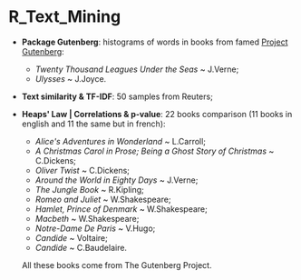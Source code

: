 # R_Text_Mining
- <b>Package Gutenberg</b>: histograms of words in books from famed [Project Gutenberg](https://www.gutenberg.org): 
  - <i>Twenty Thousand Leagues Under the Seas</i> ~ J.Verne;
  - <i>Ulysses</i> ~ J.Joyce.

- <b>Text similarity & TF-IDF</b>: 50 samples from Reuters;
- <b>Heaps' Law | Correlations & p-value</b>: 22 books comparison (11 books in english and 11 the same but in french):
  - <i>Alice's Adventures in Wonderland</i> ~ L.Carroll; 
  - <i>A Christmas Carol in Prose; Being a Ghost Story of Christmas</i> ~ C.Dickens;
  - <i>Oliver Twist</i> ~ C.Dickens;
  - <i>Around the World in Eighty Days</i> ~ J.Verne;
  - <i>The Jungle Book</i> ~ R.Kipling;
  - <i>Romeo and Juliet</i> ~ W.Shakespeare;
  - <i>Hamlet, Prince of Denmark</i> ~ W.Shakespeare;
  - <i>Macbeth</i> ~ W.Shakespeare;
  - <i>Notre-Dame De Paris</i> ~ V.Hugo;
  - <i>Candide</i> ~ Voltaire;
  - <i>Candide</i> ~ C.Baudelaire.
  
  All these books come from The Gutenberg Project.
